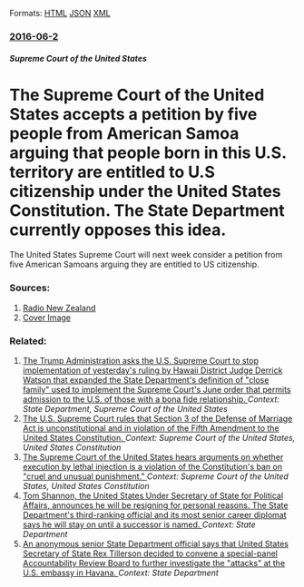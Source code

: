 
Formats: [HTML](/news/2016/06/2/the-supreme-court-of-the-united-states-accepts-a-petition-by-five-people-from-american-samoa-arguing-that-people-born-in-this-u-s-territory.html)  [JSON](/news/2016/06/2/the-supreme-court-of-the-united-states-accepts-a-petition-by-five-people-from-american-samoa-arguing-that-people-born-in-this-u-s-territory.json)  [XML](/news/2016/06/2/the-supreme-court-of-the-united-states-accepts-a-petition-by-five-people-from-american-samoa-arguing-that-people-born-in-this-u-s-territory.xml)  

### [2016-06-2](/news/2016/06/2/index.md)

##### Supreme Court of the United States
# The Supreme Court of the United States accepts a petition by five people from American Samoa arguing that people born in this U.S. territory are entitled to U.S citizenship under the United States Constitution. The State Department currently opposes this idea. 

The United States Supreme Court will next week consider a petition from five American Samoans arguing they are entitled to US citizenship.


### Sources:

1. [Radio New Zealand](http://www.radionz.co.nz/international/pacific-news/305464/american-samoa-citizenship-case-reaches-us-supreme-court)
1. [Cover Image](http://www.radionz.co.nz/x/rnz-general-sq-f875850613bd05904fb91ba6d0a13eca970fe203a2008e6de44c4a6b0bdbd86a.jpg)

### Related:

1. [The Trump Administration asks the U.S. Supreme Court to stop implementation of yesterday's ruling by Hawaii District Judge Derrick Watson that expanded the State Department's definition of "close family" used to implement the Supreme Court's June order that permits admission to the U.S. of those with a bona fide relationship. ](/news/2017/07/14/the-trump-administration-asks-the-u-s-supreme-court-to-stop-implementation-of-yesterday-s-ruling-by-hawaii-district-judge-derrick-watson-th.md) _Context: State Department, Supreme Court of the United States_
2. [The U.S. Supreme Court rules that Section 3 of the Defense of Marriage Act is unconstitutional and in violation of the Fifth Amendment to the United States Constitution. ](/news/2013/06/26/the-u-s-supreme-court-rules-that-section-3-of-the-defense-of-marriage-act-is-unconstitutional-and-in-violation-of-the-fifth-amendment-to-th.md) _Context: Supreme Court of the United States, United States Constitution_
3. [ The Supreme Court of the United States hears arguments on whether execution by lethal injection is a violation of the Constitution's ban on "cruel and unusual punishment." ](/news/2008/01/7/the-supreme-court-of-the-united-states-hears-arguments-on-whether-execution-by-lethal-injection-is-a-violation-of-the-constitution-s-ban-on.md) _Context: Supreme Court of the United States, United States Constitution_
4. [Tom Shannon, the United States Under Secretary of State for Political Affairs, announces he will be resigning for personal reasons. The State Department's third-ranking official and its most senior career diplomat says he will stay on until a successor is named. ](/news/2018/02/1/tom-shannon-the-united-states-under-secretary-of-state-for-political-affairs-announces-he-will-be-resigning-for-personal-reasons-the-stat.md) _Context: State Department_
5. [An anonymous senior State Department official says that United States Secretary of State Rex Tillerson decided to convene a special-panel Accountability Review Board to further investigate the "attacks" at the U.S. embassy in Havana. ](/news/2018/01/9/an-anonymous-senior-state-department-official-says-that-united-states-secretary-of-state-rex-tillerson-decided-to-convene-a-special-panel-ac.md) _Context: State Department_
